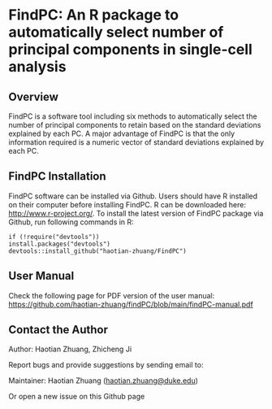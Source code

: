 # FindPC: An R package to automatically select number of principal components in single-cell analysis
## Overview
FindPC is a software tool including six methods to automatically select the number of principal components to retain based on the standard deviations explained by each PC. A major advantage of FindPC is that the only information required is a numeric vector of standard deviations explained by each PC.

## FindPC Installation
FindPC software can be installed via Github. Users should have R installed on their computer before installing FindPC. R can be downloaded here: http://www.r-project.org/. To install the latest version of FindPC package via Github, run following commands in R:
```
if (!require("devtools"))
install.packages("devtools")
devtools::install_github("haotian-zhuang/FindPC")
```
## User Manual
Check the following page for PDF version of the user manual:
https://github.com/haotian-zhuang/findPC/blob/main/findPC-manual.pdf

## Contact the Author
Author: Haotian Zhuang, Zhicheng Ji

Report bugs and provide suggestions by sending email to:

Maintainer: Haotian Zhuang (haotian.zhuang@duke.edu)

Or open a new issue on this Github page
